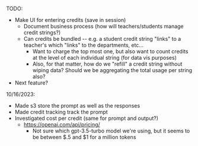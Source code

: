 TODO:

* Make UI for entering credits (save in session)
  - Document business process (how will teachers/students manage credit strings?)
  - Can credits be bundled -- e.g. a student credit string "links" to a teacher's which "links" to the departments, etc...
    - Want to charge the top most one, but also want to count credits at the level of each individual string (for data vis purposes)
    - Also, for that matter, how do we "refill" a credit string without wiping data?  Should we be aggregating the total usage per string also?
* Next feature?  


10/16/2023:
* Made s3 store the prompt as well as the responses
* Made credit tracking track the prompt
* Investigated cost per credit (same for prompt and output?)
  - https://openai.com/api/pricing/
    * Not sure which gpt-3.5-turbo model we're using, but it seems to be between $.5 and $1 for a million tokens
